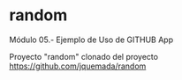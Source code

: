 # random
Módulo 05.- Ejemplo de Uso de GITHUB App

Proyecto "random" clonado del proyecto https://github.com/jquemada/random

